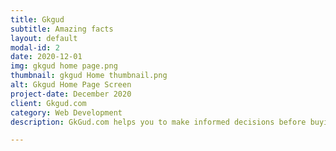 ```yaml
---
title: Gkgud
subtitle: Amazing facts
layout: default
modal-id: 2
date: 2020-12-01
img: gkgud home page.png
thumbnail: gkgud Home thumbnail.png
alt: Gkgud Home Page Screen
project-date: December 2020
client: Gkgud.com
category: Web Development
description: GkGud.com helps you to make informed decisions before buying the products. We consider the best prices, best quality, and customer favorites.

---
```

